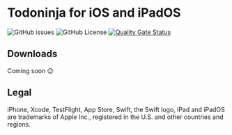 # Todoninja for iOS and iPadOS
![GitHub issues](https://img.shields.io/github/issues/todoninja/todoninja-ios)
![GitHub License](https://img.shields.io/github/license/todoninja/todoninja-ios)
[![Quality Gate Status](https://sonarcloud.io/api/project_badges/measure?project=todoninja_todoninja-ios&metric=alert_status)](https://sonarcloud.io/summary/new_code?id=todoninja_todoninja-ios)

## Downloads
Coming soon 😉


## Legal

iPhone, Xcode, TestFlight, App Store, Swift, the Swift logo, iPad and iPadOS are trademarks of Apple Inc., registered in the U.S. and other countries and regions.
